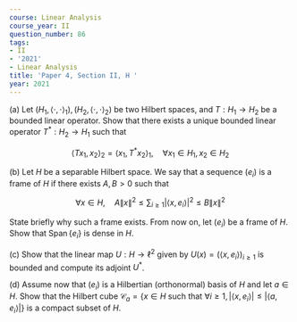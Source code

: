 ```yaml
---
course: Linear Analysis
course_year: II
question_number: 86
tags:
- II
- '2021'
- Linear Analysis
title: 'Paper 4, Section II, H '
year: 2021
---
```




(a) Let $\left(H_{1},\langle\cdot, \cdot\rangle_{1}\right),\left(H_{2},\langle\cdot, \cdot\rangle_{2}\right)$ be two Hilbert spaces, and $T: H_{1} \rightarrow H_{2}$ be a bounded linear operator. Show that there exists a unique bounded linear operator $T^{*}: H_{2} \rightarrow H_{1}$ such that

$$\left\langle T x_{1}, x_{2}\right\rangle_{2}=\left\langle x_{1}, T^{*} x_{2}\right\rangle_{1}, \quad \forall x_{1} \in H_{1}, x_{2} \in H_{2}$$

(b) Let $H$ be a separable Hilbert space. We say that a sequence $\left(e_{i}\right)$ is a frame of $H$ if there exists $A, B>0$ such that

$$\forall x \in H, \quad A\|x\|^{2} \leqslant \sum_{i \geqslant 1}\left|\left\langle x, e_{i}\right\rangle\right|^{2} \leqslant B\|x\|^{2}$$

State briefly why such a frame exists. From now on, let $\left(e_{i}\right)$ be a frame of $H$. Show that $\operatorname{Span}\left\{e_{i}\right\}$ is dense in $H$.

(c) Show that the linear map $U: H \rightarrow \ell^{2}$ given by $U(x)=\left(\left\langle x, e_{i}\right\rangle\right)_{i \geqslant 1}$ is bounded and compute its adjoint $U^{*}$.

(d) Assume now that $\left(e_{i}\right)$ is a Hilbertian (orthonormal) basis of $H$ and let $a \in H$. Show that the Hilbert cube $\mathcal{C}_{a}=\left\{x \in H\right.$ such that $\left.\forall i \geqslant 1,\left|\left\langle x, e_{i}\right\rangle\right| \leqslant\left|\left\langle a, e_{i}\right\rangle\right|\right\}$ is a compact subset of $H$.